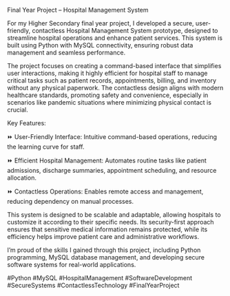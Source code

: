 Final Year Project – Hospital Management System

For my Higher Secondary final year project, I developed a secure, user-friendly, contactless Hospital Management System prototype, designed to streamline hospital operations and enhance patient services. This system is built using Python with MySQL connectivity, ensuring robust data management and seamless performance.

The project focuses on creating a command-based interface that simplifies user interactions, making it highly efficient for hospital staff to manage critical tasks such as patient records, appointments, billing, and inventory without any physical paperwork. The contactless design aligns with modern healthcare standards, promoting safety and convenience, especially in scenarios like pandemic situations where minimizing physical contact is crucial.

Key Features:

⏩ User-Friendly Interface: Intuitive command-based operations, reducing the learning curve for staff.

⏩ Efficient Hospital Management: Automates routine tasks like patient admissions, discharge summaries, appointment scheduling, and resource allocation.

⏩ Contactless Operations: Enables remote access and management, reducing dependency on manual processes.


This system is designed to be scalable and adaptable, allowing hospitals to customize it according to their specific needs. Its security-first approach ensures that sensitive medical information remains protected, while its efficiency helps improve patient care and administrative workflows.

I’m proud of the skills I gained through this project, including Python programming, MySQL database management, and developing secure software systems for real-world applications.

#Python 
#MySQL 
#HospitalManagement
#SoftwareDevelopment 
#SecureSystems 
#ContactlessTechnology 
#FinalYearProject